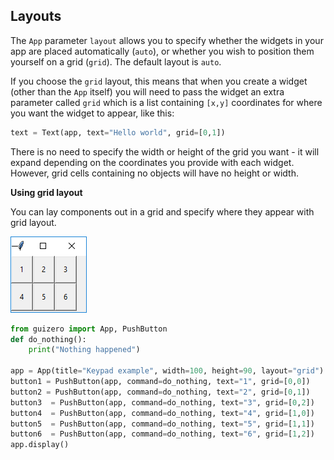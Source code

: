 ## Layouts

The `App` parameter `layout` allows you to specify whether the widgets in your app are placed automatically (`auto`), or whether you wish to position them yourself on a grid (`grid`). The default layout is `auto`.

If you choose the `grid` layout, this means that when you create a widget (other than the `App` itself) you will need to pass the widget an extra parameter called `grid` which is a list containing `[x,y]` coordinates for where you want the widget to appear, like this:

```python
text = Text(app, text="Hello world", grid=[0,1])
```

There is no need to specify the width or height of the grid you want - it will expand depending on the coordinates you provide with each widget. However, grid cells containing no objects will have no height or width.

**Using grid layout**

You can lay components out in a grid and specify where they appear with grid layout.

![App title](images/keypad_windows.png)

```python
from guizero import App, PushButton
def do_nothing():
    print("Nothing happened")

app = App(title="Keypad example", width=100, height=90, layout="grid")
button1 = PushButton(app, command=do_nothing, text="1", grid=[0,0])
button2 = PushButton(app, command=do_nothing, text="2", grid=[0,1])
button3  = PushButton(app, command=do_nothing, text="3", grid=[0,2])
button4  = PushButton(app, command=do_nothing, text="4", grid=[1,0])
button5  = PushButton(app, command=do_nothing, text="5", grid=[1,1])
button6  = PushButton(app, command=do_nothing, text="6", grid=[1,2])
app.display()
```
